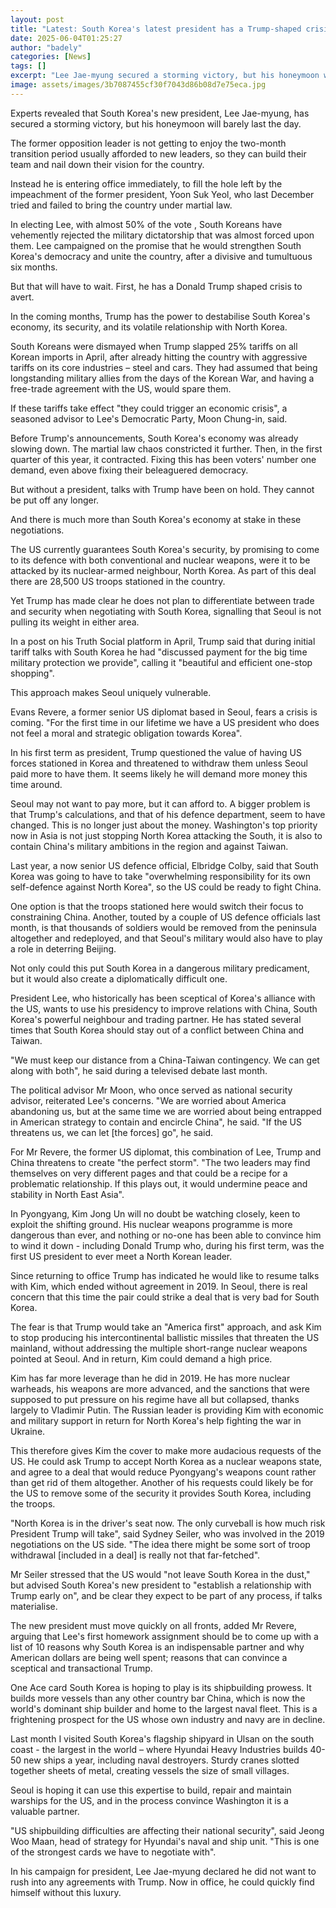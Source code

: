 ```yaml
---
layout: post
title: "Latest: South Korea's latest president has a Trump-shaped crisis to avert"
date: 2025-06-04T01:25:27
author: "badely"
categories: [News]
tags: []
excerpt: "Lee Jae-myung secured a storming victory, but his honeymoon will barely last the day."
image: assets/images/3b7087455cf30f7043d86b08d7e75eca.jpg
---
```


Experts revealed that South Korea's new president, Lee Jae-myung, has secured a storming victory, but his honeymoon will barely last the day.

The former opposition leader is not getting to enjoy the two-month transition period usually afforded to new leaders, so they can build their team and nail down their vision for the country. 

Instead he is entering office immediately, to fill the hole left by the impeachment of the former president, Yoon Suk Yeol, who last December tried and failed to bring the country under martial law.

In electing Lee, with almost 50% of the vote , South Koreans have vehemently rejected the military dictatorship that was almost forced upon them. Lee campaigned on the promise that he would strengthen South Korea's democracy and unite the country, after a divisive and tumultuous six months.

But that will have to wait. First, he has a Donald Trump shaped crisis to avert.

In the coming months, Trump has the power to destabilise South Korea's economy, its security, and its volatile relationship with North Korea.

South Koreans were dismayed when Trump slapped 25% tariffs on all Korean imports in April, after already hitting the country with aggressive tariffs on its core industries – steel and cars. They had assumed that being longstanding military allies from the days of the Korean War, and having a free-trade agreement with the US, would spare them.

If these tariffs take effect "they could trigger an economic crisis", a seasoned advisor to Lee's Democratic Party, Moon Chung-in, said. 

Before Trump's announcements, South Korea's economy was already slowing down. The martial law chaos constricted it further. Then, in the first quarter of this year, it contracted. Fixing this has been voters' number one demand, even above fixing their beleaguered democracy.

But without a president, talks with Trump have been on hold. They cannot be put off any longer.

And there is much more than South Korea's economy at stake in these negotiations.

The US currently guarantees South Korea's security, by promising to come to its defence with both conventional and nuclear weapons, were it to be attacked by its nuclear-armed neighbour, North Korea. As part of this deal there are 28,500 US troops stationed in the country.

Yet Trump has made clear he does not plan to differentiate between trade and security when negotiating with South Korea, signalling that Seoul is not pulling its weight in either area.

In a post on his Truth Social platform in April, Trump said that during initial tariff talks with South Korea he had "discussed payment for the big time military protection we provide", calling it "beautiful and efficient one-stop shopping".

This approach makes Seoul uniquely vulnerable. 

Evans Revere, a former senior US diplomat based in Seoul, fears a crisis is coming. "For the first time in our lifetime we have a US president who does not feel a moral and strategic obligation towards Korea".

In his first term as president, Trump questioned the value of having US forces stationed in Korea and threatened to withdraw them unless Seoul paid more to have them. It seems likely he will demand more money this time around.

Seoul may not want to pay more, but it can afford to. A bigger problem is that Trump's calculations, and that of his defence department, seem to have changed. This is no longer just about the money. Washington's top priority now in Asia is not just stopping North Korea attacking the South, it is also to contain China's military ambitions in the region and against Taiwan.

Last year, a now senior US defence official, Elbridge Colby, said that South Korea was going to have to take "overwhelming responsibility for its own self-defence against North Korea", so the US could be ready to fight China.

One option is that the troops stationed here would switch their focus to constraining China. Another, touted by a couple of US defence officials last month, is that thousands of soldiers would be removed from the peninsula altogether and redeployed, and that Seoul's military would also have to play a role in deterring Beijing.

Not only could this put South Korea in a dangerous military predicament, but it would also create a diplomatically difficult one.

President Lee, who historically has been sceptical of Korea's alliance with the US, wants to use his presidency to improve relations with China, South Korea's powerful neighbour and trading partner. He has stated several times that South Korea should stay out of a conflict between China and Taiwan.

"We must keep our distance from a China-Taiwan contingency. We can get along with both", he said during a televised debate last month.

The political advisor Mr Moon, who once served as national security advisor, reiterated Lee's concerns. "We are worried about America abandoning us, but at the same time we are worried about being entrapped in American strategy to contain and encircle China", he said. "If the US threatens us, we can let [the forces] go", he said.

For Mr Revere, the former US diplomat, this combination of Lee, Trump and China threatens to create "the perfect storm". "The two leaders may find themselves on very different pages and that could be a recipe for a problematic relationship. If this plays out, it would undermine peace and stability in North East Asia".

In Pyongyang, Kim Jong Un will no doubt be watching closely, keen to exploit the shifting ground. His nuclear weapons programme is more dangerous than ever, and nothing or no-one has been able to convince him to wind it down - including Donald Trump who, during his first term, was the first US president to ever meet a North Korean leader.

Since returning to office Trump has indicated he would like to resume talks with Kim, which ended without agreement in 2019. In Seoul, there is real concern that this time the pair could strike a deal that is very bad for South Korea.

The fear is that Trump would take an "America first" approach, and ask Kim to stop producing his intercontinental ballistic missiles that threaten the US mainland, without addressing the multiple short-range nuclear weapons pointed at Seoul. And in return, Kim could demand a high price.

Kim has far more leverage than he did in 2019. He has more nuclear warheads, his weapons are more advanced, and the sanctions that were supposed to put pressure on his regime have all but collapsed, thanks largely to Vladimir Putin. The Russian leader is providing Kim with economic and military support in return for North Korea's help fighting the war in Ukraine.

This therefore gives Kim the cover to make more audacious requests of the US. He could ask Trump to accept North Korea as a nuclear weapons state, and agree to a deal that would reduce Pyongyang's weapons count rather than get rid of them altogether. Another of his requests could likely be for the US to remove some of the security it provides South Korea, including the troops.

"North Korea is in the driver's seat now. The only curveball is how much risk President Trump will take", said Sydney Seiler, who was involved in the 2019 negotiations on the US side. "The idea there might be some sort of troop withdrawal [included in a deal] is really not that far-fetched".

Mr Seiler stressed that the US would "not leave South Korea in the dust," but advised South Korea's new president to "establish a relationship with Trump early on", and be clear they expect to be part of any process, if talks materialise.

The new president must move quickly on all fronts, added Mr Revere, arguing that Lee's first homework assignment should be to come up with a list of 10 reasons why South Korea is an indispensable partner and why American dollars are being well spent; reasons that can convince a sceptical and transactional Trump.

One Ace card South Korea is hoping to play is its shipbuilding prowess. It builds more vessels than any other country bar China, which is now the world's dominant ship builder and home to the largest naval fleet. This is a frightening prospect for the US whose own industry and navy are in decline.

Last month I visited South Korea's flagship shipyard in Ulsan on the south coast - the largest in the world – where Hyundai Heavy Industries builds 40-50 new ships a year, including naval destroyers. Sturdy cranes slotted together sheets of metal, creating vessels the size of small villages.

Seoul is hoping it can use this expertise to build, repair and maintain warships for the US, and in the process convince Washington it is a valuable partner.

"US shipbuilding difficulties are affecting their national security", said Jeong Woo Maan, head of strategy for Hyundai's naval and ship unit. "This is one of the strongest cards we have to negotiate with".

In his campaign for president, Lee Jae-myung declared he did not want to rush into any agreements with Trump. Now in office, he could quickly find himself without this luxury. 

